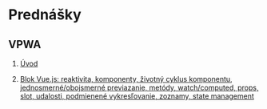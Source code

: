 # Prednášky

## VPWA

1. [Úvod](zdroje/1p-uvod.pdf)

2. [Blok Vue.js: reaktivita, komponenty, životný cyklus komponentu, jednosmerné/obojsmerné previazanie, metódy, watch/computed, props, slot, udalosti, podmienené vykresľovanie, zoznamy, state management](zdroje/2p-vuejs.pdf)
